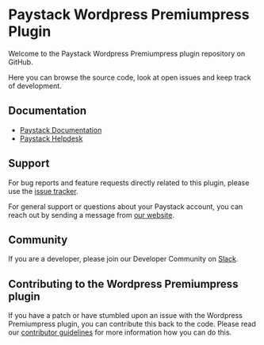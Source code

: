 
# Paystack Wordpress Premiumpress Plugin

Welcome to the Paystack Wordpress Premiumpress plugin repository on GitHub. 

Here you can browse the source code, look at open issues and keep track of development.


## Documentation

* [Paystack Documentation](https://developers.paystack.co/v2.0/docs/)
* [Paystack Helpdesk](https://paystack.com/help)

## Support

For bug reports and feature requests directly related to this plugin, please use the [issue tracker](https://github.com/PaystackHQ/plugin-wordpress-premiumpress/issues). 

For general support or questions about your Paystack account, you can reach out by sending a message from [our website](https://paystack.com/contact).

## Community

If you are a developer, please join our Developer Community on [Slack](https://slack.paystack.com).

## Contributing to the Wordpress Premiumpress plugin

If you have a patch or have stumbled upon an issue with the Wordpress Premiumpress plugin, you can contribute this back to the code. Please read our [contributor guidelines](https://github.com/PaystackHQ/plugin-wordpress-premiumpress/blob/master/CONTRIBUTING.md) for more information how you can do this.
